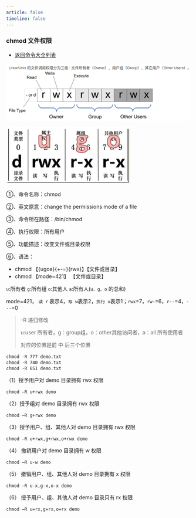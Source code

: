 ```yaml
---
article: false
timeline: false
---
```

### chmod 文件权限

- [返回命令大全列表](./command.md#文件管理)

![](./chmod.assets/true-img2.png)

![](./chmod.assets/true-image-20220913105831615.png)

①、命令名称：chmod

②、英文原意：change the permissions mode of a file

③、命令所在路径：/bin/chmod

④、执行权限：所有用户

⑤、功能描述：改变文件或目录权限

⑥、语法：

- chmod 【{ugoa}{+-=}{rwx}】【文件或目录】
- chmod 【mode=421】 【文件或目录】

`u`:所有者 `g`:所有组 `o`:其他人 `a`:所有人(`u、g、o` 的总和)

mode=421， `读 r` 表示4，`写 w`表示2，`执行 x`表示1；`rwx`=7，`rw-`=6，`r--`=4，`---`=0

> -R 递归修改
>
> u:user 所有者，g：group组，o：other其他访问者，a：all 所有使用者
>
> 对应的位置是前 中 后三个位置

```shell
chmod -R 777 demo.txt
chmod -R 740 demo.txt
chmod -R 651 demo.txt
```

（1）授予用户对 demo 目录拥有 rwx 权限

```shell
chmod –R u+rwx demo
```

（2）授予组对 demo 目录拥有 rwx 权限

```shell
chmod –R g+rwx demo
```

（3）授予用户、组、其他人对 demo 目录拥有 rwx 权限

```shell
chmod –R u+rwx,g+rwx,o+rwx demo
```

（4） 撤销用户对 demo 目录拥有 w 权限

```shell
chmod –R u-w demo
```

（5） 撤销用户、组、其他人对 demo 目录拥有 x 权限

```shell
chmod –R u-x,g-x,o-x demo
```

（6） 授予用户、组、其他人对 demo 目录只有 rx 权限

```shell
chmod –R u=rx,g=rx,o=rx demo
```
